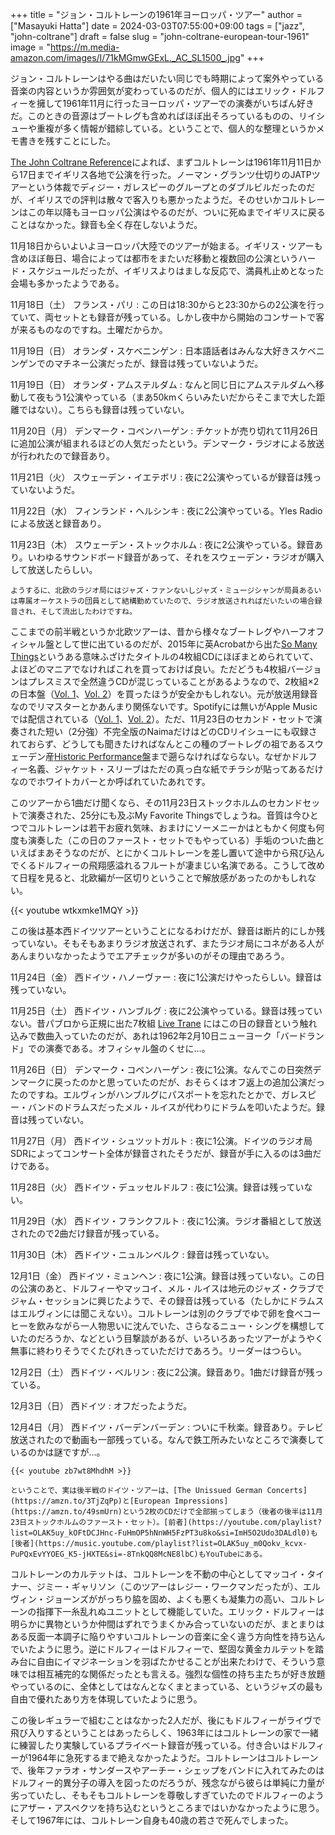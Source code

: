 +++
title = "ジョン・コルトレーンの1961年ヨーロッパ・ツアー"
author = ["Masayuki Hatta"]
date = 2024-03-03T07:55:00+09:00
tags = ["jazz", "john-coltrane"]
draft = false
slug = "john-coltrane-european-tour-1961"
image = "https://m.media-amazon.com/images/I/71kMGmwGExL._AC_SL1500_.jpg"
+++

ジョン・コルトレーンはやる曲はだいたい同じでも時期によって案外やっている音楽の内容というか雰囲気が変わっているのだが、個人的にはエリック・ドルフィーを擁して1961年11月に行ったヨーロッパ・ツアーでの演奏がいちばん好きだ。このときの音源はブートレグも含めればほぼ出そろっているものの、リイシューや重複が多く情報が錯綜している。ということで、個人的な整理というかメモ書きを残すことにした。

[The John Coltrane Reference](https://amzn.to/431xsv4)によれば、まずコルトレーンは1961年11月11日から17日までイギリス各地で公演を行った。ノーマン・グランツ仕切りのJATPツアーという体裁でディジー・ガレスピーのグループとのダブルビルだったのだが、イギリスでの評判は散々で客入りも悪かったようだ。そのせいかコルトレーンはこの年以降もヨーロッパ公演はやるのだが、ついに死ぬまでイギリスに戻ることはなかった。録音も全く存在しないようだ。

11月18日からいよいよヨーロッパ大陸でのツアーが始まる。イギリス・ツアーも含めほぼ毎日、場合によっては都市をまたいだ移動と複数回の公演というハード・スケジュールだったが、イギリスよりはましな反応で、満員札止めとなった会場も多かったようである。

11月18日（土） フランス・パリ
: この日は18:30からと23:30からの2公演を行っていて、両セットとも録音が残っている。しかし夜中から開始のコンサートで客が来るものなのですね。土曜だからか。

11月19日（日） オランダ・スケベニンゲン
: 日本語話者はみんな大好きスケベニンゲンでのマチネー公演だったが、録音は残っていないようだ。

11月19日（日） オランダ・アムステルダム
: なんと同じ日にアムステルダムへ移動して夜もう1公演やっている（まあ50kmくらいみたいだからそこまで大した距離ではない）。こちらも録音は残っていない。

11月20日（月） デンマーク・コペンハーゲン
: チケットが売り切れて11月26日に追加公演が組まれるほどの人気だったという。デンマーク・ラジオによる放送が行われたので録音あり。

11月21日（火） スウェーデン・イエテボリ
: 夜に2公演やっているが録音は残っていないようだ。

11月22日（水） フィンランド・ヘルシンキ
: 夜に2公演やっている。Yles Radioによる放送と録音あり。

11月23日（木） スウェーデン・ストックホルム
: 夜に2公演やっている。録音あり。いわゆるサウンドボード録音があって、それをスウェーデン・ラジオが購入して放送したらしい。

    ようするに、北欧のラジオ局にはジャズ・ファンないしジャズ・ミュージシャンが局員あるいは専属オーケストラの団員として結構勤めていたので、ラジオ放送されればだいたいの場合録音され、そして流出したわけですね。

ここまでの前半戦というか北欧ツアーは、昔から様々なブートレグやハーフオフィシャル盤として世に出ているのだが、2015年に英Acrobatから出た[So Many Things](https://amzn.to/3IiidVc)というある意味ふざけたタイトルの4枚組CDにほぼまとめられていて、よほどのマニアでなければこれを買っておけば良い。ただどうも4枚組バージョンはプレスミスで全然違うCDが混じっていることがあるようなので、2枚組×2の日本盤（[Vol. 1](https://amzn.to/4c1sF0G)、[Vol. 2](https://amzn.to/3wGMURl)）を買ったほうが安全かもしれない。元が放送用録音なのでリマスターとかあんまり関係ないです。Spotifyには無いがApple Musicでは配信されている（[Vol. 1](https://music.apple.com/jp/album/so-many-things-european-tour-1961-vol-1-remaster-feat/1459229868)、[Vol. 2](https://amzn.to/3v1KRqo)）。ただ、11月23日のセカンド・セットで演奏された短い（2分強）不完全版のNaimaだけはどのCDリイシューにも収録されておらず、どうしても聞きたければなんとこの種のブートレグの祖であるスウェーデン産[Historic Performance盤](https://www.discogs.com/ja/release/9202762-Eric-Dolphy-Quintet-Featuring-John-Coltrane-Live-On-Mount-Meru)まで遡らなければならない。なぜかドルフィー名義、ジャケット・スリーブはただの真っ白な紙でチラシが貼ってあるだけなのでホワイトカバーとか呼ばれていたあれです。

このツアーから1曲だけ聞くなら、その11月23日ストックホルムのセカンドセットで演奏された、25分にも及ぶMy Favorite Thingsでしょうね。音質は今ひとつでコルトレーンは若干お疲れ気味、おまけにソーメニーかはともかく何度も何度も演奏した（この日のファースト・セットでもやっている）手垢のついた曲といえばまあそうなのだが、とにかくコルトレーンを差し置いて途中から飛び込んでくるドルフィーの飛翔感溢れるフルートが凄まじい名演である。こうして改めて日程を見ると、北欧編が一区切りということで解放感があったのかもしれない。

{{< youtube wtkxmke1MQY >}}

この後は基本西ドイツツアーということになるわけだが、録音は断片的にしか残っていない。そもそもあまりラジオ放送されず、またラジオ局にコネがある人があんまりいなかったようでエアチェックが多いのがその理由であろう。

11月24日（金） 西ドイツ・ハノーヴァー
: 夜に1公演だけやったらしい。録音は残っていない。

11月25日（土） 西ドイツ・ハンブルグ
: 夜に2公演やっている。録音は残っていない。昔パブロから正規に出た7枚組 [Live Trane](https://amzn.to/49D1OXe) にはこの日の録音という触れ込みで数曲入っていたのだが、あれは1962年2月10日ニューヨーク「バードランド」での演奏である。オフィシャル盤のくせに…。

11月26日（日） デンマーク・コペンハーゲン
: 夜に1公演。なんでこの日突然デンマークに戻ったのかと思っていたのだが、おそらくはオフ返上の追加公演だったのですね。エルヴィンがハンブルグにパスポートを忘れたとかで、ガレスピー・バンドのドラムスだったメル・ルイスが代わりにドラムを叩いたようだ。録音は残っていない。

11月27日（月） 西ドイツ・シュツットガルト
: 夜に1公演。ドイツのラジオ局SDRによってコンサート全体が録音されたそうだが、録音が手に入るのは3曲だけである。

11月28日（火） 西ドイツ・デュッセルドルフ
: 夜に1公演。録音は残っていない。

11月29日（水） 西ドイツ・フランクフルト
: 夜に1公演。ラジオ番組として放送されたので2曲だけ録音が残っている。

11月30日（木） 西ドイツ・ニュルンベルク
: 録音は残っていない。

12月1日（金） 西ドイツ・ミュンヘン
: 夜に1公演。録音は残っていない。この日の公演のあと、ドルフィーやマッコイ、メル・ルイスは地元のジャズ・クラブでジャム・セッションに興じたようで、その録音は残っている（たしかにドラムスはエルヴィンには聞こえない）。コルトレーンは別のクラブでゆで卵を食べコーヒーを飲みながら一人物思いに沈んでいた、さらなるニュー・シングを構想していたのだろうか、などという目撃談があるが、いろいろあったツアーがようやく無事に終わりそうでくたびれきっていただけであろう。リーダーはつらい。

12月2日（土） 西ドイツ・ベルリン
: 夜に2公演。録音あり。1曲だけ録音が残っている。

12月3日（日） 西ドイツ
: オフだったようだ。

12月4日（月） 西ドイツ・バーデンバーデン
: ついに千秋楽。録音あり。テレビ放送されたので動画も一部残っている。なんで鉄工所みたいなところで演奏しているのかは謎ですが…。

    {{< youtube zb7wt8MhdhM >}}

    ということで、実は後半戦のドイツ・ツアーは、[The Unissued German Concerts](https://amzn.to/3TjZqPp)と[European Impressions](https://amzn.to/49smUrn)という2枚のCDだけで全部揃ってしまう（後者の後半は11月23日ストックホルムのファースト・セット）。[前者](https://youtube.com/playlist?list=OLAK5uy_kOFtDCJHnc-FuHmOP5hNnWH5FzPT3u8ko&si=ImH5O2Udo3DALdl0)も[後者](https://music.youtube.com/playlist?list=OLAK5uy_m0Qokv_kcvx-PuPQxEvYYOEG_K5-jHXTE&si=-8TnkQQ8McNE8lbC)もYouTubeにある。

コルトレーンのカルテットは、コルトレーンを不動の中心としてマッコイ・タイナー、ジミー・ギャリソン（このツアーはレジー・ワークマンだったが）、エルヴィン・ジョーンズががっちり脇を固め、よくも悪くも凝集力の高い、コルトレーンの指揮下一糸乱れぬユニットとして機能していた。エリック・ドルフィーは明らかに異物というか仲間はずれでうまくかみ合っていないのだが、まとまりはある反面一本調子に陥りやすいコルトレーンの音楽に全く違う方向性を持ち込んでいたように思う。逆にドルフィーはドルフィーで、堅固な黄金カルテットを踏み台に自由にイマジネーションを羽ばたかせることが出来たわけで、そういう意味では相互補完的な関係だったとも言える。強烈な個性の持ち主たちが好き放題やっているのに、全体としてはなんとなくまとまっている、というジャズの最も自由で優れたあり方を体現していたように思う。

この後レギュラーで組むことはなかった2人だが、後にもドルフィーがライヴで飛び入りするということはあったらしく、1963年にはコルトレーンの家で一緒に練習したり実験しているプライベート録音が残っている。付き合いはドルフィーが1964年に急死するまで絶えなかったようだ。コルトレーンはコルトレーンで、後年ファラオ・サンダースやアーチー・シェップをバンドに入れてみたのはドルフィー的異分子の導入を図ったのだろうが、残念ながら彼らは単純に力量が劣っていたし、そもそもコルトレーンを尊敬しすぎていたのでドルフィーのようにアザー・アスペクツを持ち込むというところまではいかなかったように思う。そして1967年には、コルトレーン自身も40歳の若さで死んでしまった。
